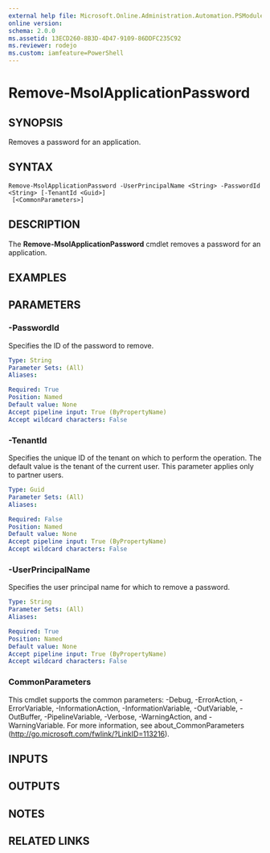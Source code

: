 ```yaml
---
external help file: Microsoft.Online.Administration.Automation.PSModule.dll-Help.xml
online version:
schema: 2.0.0
ms.assetid: 13ECD260-8B3D-4D47-9109-86DDFC235C92
ms.reviewer: rodejo
ms.custom: iamfeature=PowerShell
---
```


# Remove-MsolApplicationPassword

## SYNOPSIS
Removes a password for an application.

## SYNTAX

```
Remove-MsolApplicationPassword -UserPrincipalName <String> -PasswordId <String> [-TenantId <Guid>]
 [<CommonParameters>]
```

## DESCRIPTION
The **Remove-MsolApplicationPassword** cmdlet removes a password for an application.


## EXAMPLES


## PARAMETERS

### -PasswordId
Specifies the ID of the password to remove.

```yaml
Type: String
Parameter Sets: (All)
Aliases:

Required: True
Position: Named
Default value: None
Accept pipeline input: True (ByPropertyName)
Accept wildcard characters: False
```

### -TenantId
Specifies the unique ID of the tenant on which to perform the operation.
The default value is the tenant of the current user.
This parameter applies only to partner users.

```yaml
Type: Guid
Parameter Sets: (All)
Aliases:

Required: False
Position: Named
Default value: None
Accept pipeline input: True (ByPropertyName)
Accept wildcard characters: False
```

### -UserPrincipalName
Specifies the user principal name for which to remove a password.

```yaml
Type: String
Parameter Sets: (All)
Aliases:

Required: True
Position: Named
Default value: None
Accept pipeline input: True (ByPropertyName)
Accept wildcard characters: False
```

### CommonParameters
This cmdlet supports the common parameters: -Debug, -ErrorAction, -ErrorVariable, -InformationAction, -InformationVariable, -OutVariable, -OutBuffer, -PipelineVariable, -Verbose, -WarningAction, and -WarningVariable. For more information, see about_CommonParameters (http://go.microsoft.com/fwlink/?LinkID=113216).

## INPUTS

## OUTPUTS

## NOTES

## RELATED LINKS

